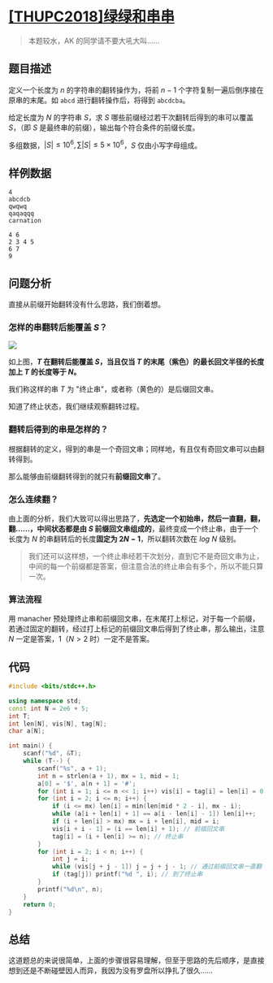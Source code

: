 # [[THUPC2018]绿绿和串串](https://www.fzoi.top/problem/6723)

> 本题较水，AK 的同学请不要大吼大叫……

## 题目描述

定义一个长度为 $n$ 的字符串的翻转操作为，将前 $n - 1$ 个字符复制一遍后倒序接在原串的末尾。如 `abcd` 进行翻转操作后，将得到 `abcdcba`。

给定长度为 $N$ 的字符串 $S$，求 $S$ 哪些前缀经过若干次翻转后得到的串可以覆盖 $S$，（即 $S$ 是最终串的前缀），输出每个符合条件的前缀长度。

多组数据，$|S|\leq 10^6,\sum |S| \leq 5\times 10^6$，$S$ 仅由小写字母组成。

## 样例数据

```
4
abcdcb
qwqwq
qaqaqqq
carnation
```

```
4 6
2 3 4 5
6 7
9
```

## 问题分析

直接从前缀开始翻转没有什么思路，我们倒着想。

### 怎样的串翻转后能覆盖 $S$？

**![](https://cdn.fzoi.top/upload/user/c20230135/22112108507089.png)**



如上图，**$T$ 在翻转后能覆盖 $S$，当且仅当 $T$ 的末尾（紫色）的最长回文半径的长度加上 $T$ 的长度等于 $N$。**

我们称这样的串 $T$ 为 "终止串"，或者称（黄色的）是后缀回文串。

知道了终止状态，我们继续观察翻转过程。

### 翻转后得到的串是怎样的？

根据翻转的定义，得到的串是一个奇回文串；同样地，有且仅有奇回文串可以由翻转得到。

那么能够由前缀翻转得到的就只有**前缀回文串**了。

### 怎么连续翻？

由上面的分析，我们大致可以得出思路了，**先选定一个初始串，然后一直翻，翻，翻……，中间状态都是由 $S$ 前缀回文串组成的**，最终变成一个终止串，由于一个长度为 $N$ 的串翻转后的长度**固定为 $2N-1$**，所以翻转次数在 $log\ N$ 级别。

> 我们还可以这样想，一个终止串经若干次划分，直到它不是奇回文串为止，中间的每一个前缀都是答案，但注意合法的终止串会有多个，所以不能只算一次。

### 算法流程

用 manacher 预处理终止串和前缀回文串，在末尾打上标记，对于每一个前缀，若通过固定的翻转，经过打上标记的前缀回文串后得到了终止串，那么输出，注意 $N$ 一定是答案，$1$（$N>2$ 时）一定不是答案。

## 代码

```cpp
#include <bits/stdc++.h>

using namespace std;
const int N = 2e6 + 5;
int T;
int len[N], vis[N], tag[N];
char a[N];

int main() {
	scanf("%d", &T);
	while (T--) {
		scanf("%s", a + 1);
		int n = strlen(a + 1), mx = 1, mid = 1;
		a[0] = '$', a[n + 1] = '#';
		for (int i = 1; i <= n << 1; i++) vis[i] = tag[i] = len[i] = 0;
		for (int i = 2; i <= n; i++) {
			if (i <= mx) len[i] = min(len[mid * 2 - i], mx - i);
			while (a[i + len[i] + 1] == a[i - len[i] - 1]) len[i]++;
			if (i + len[i] > mx) mx = i + len[i], mid = i;
			vis[i + i - 1] = (i == len[i] + 1); // 前缀回文串
			tag[i] = (i + len[i] >= n); // 终止串
		}
		for (int i = 2; i < n; i++) {
			int j = i;
			while (vis[j + j - 1]) j = j + j - 1; // 通过前缀回文串一直翻
			if (tag[j]) printf("%d ", i); // 到了终止串
		}
		printf("%d\n", n);
	}
	return 0;
}
```

## 总结

这道题总的来说很简单，上面的步骤很容易理解，但至于思路的先后顺序，是直接想到还是不断碰壁因人而异，我因为没有罗盘所以挣扎了很久……

